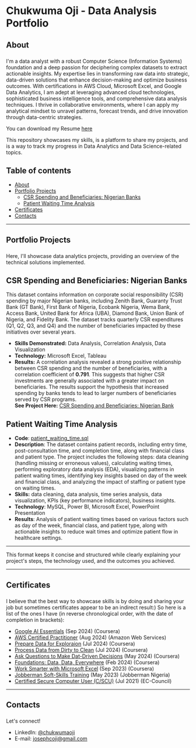 # Chukwuma Oji - Data Analysis Portfolio
## About
###  
I'm a data analyst with a robust Computer Science (Information Systems) foundation and a deep passion for deciphering complex datasets to extract actionable insights. My expertise lies in transforming raw data into strategic, data-driven solutions that enhance decision-making and optimize business outcomes. With certifications in AWS Cloud, Microsoft Excel, and Google Data Analytics, I am adept at leveraging advanced cloud technologies, sophisticated business intelligence tools, and comprehensive data analysis techniques. I thrive in collaborative environments, where I can apply my analytical mindset to unravel patterns, forecast trends, and drive innovation through data-centric strategies.

You can download my Resume [here](https://github.com/user-attachments/files/17458594/Chukwuma.Oji.-.Resume.1.pdf)


This repository showcases my skills, is a platform to share my projects, and is a way to track my progress in Data Analytics and Data Science-related topics.
## Table of contents
- [About](#about)
- [Portfolio Projects](#portfolio-projects)
  - [CSR Spending and Beneficiaries: Nigerian Banks](#csr-spending-and-beneficiaries-nigerian-banks)
  - [Patient Waiting Time Analysis](#patient-waiting-time-analysis) 
- [Certificates](#certificates)
- [Contacts](#contacts)

---

## Portfolio Projects
###
Here, I'll showcase data analytics projects, providing an overview of the technical solutions implemented.
## CSR Spending and Beneficiaries: Nigerian Banks
This dataset contains information on corporate social responsibility (CSR) spending by major Nigerian banks, including Zenith Bank, Guaranty Trust Bank (GT Bank), First Bank of Nigeria, Ecobank Nigeria, Wema Bank, Access Bank, United Bank for Africa (UBA), Diamond Bank, Union Bank of Nigeria, and Fidelity Bank. The dataset tracks quarterly CSR expenditures (Q1, Q2, Q3, and Q4) and the number of beneficiaries impacted by these initiatives over several years.
- **Skills Demonstrated:** Data Analysis, Correlation Analysis, Data Visualization
- **Technology:** Microsoft Excel, Tableau
- **Results:** A correlation analysis revealed a strong positive relationship between CSR spending and the number of beneficiaries, with a correlation coefficient of **0.791**. This suggests that higher CSR investments are generally associated with a greater impact on beneficiaries. The results support the hypothesis that increased spending by banks tends to lead to larger numbers of beneficiaries served by CSR programs.  
**See Project Here:** [CSR Spending and Beneficiaries: Nigerian Bank](https://github.com/UmaOji/BankCSRData)

## Patient Waiting Time Analysis
- **Code**: [patient_waiting_time.sql](https://github.com/UmaOji/patient-waiting-time/blob/main/3.analysis_questions.sql)
- **Description**: The dataset contains patient records, including entry time, post-consultation time, and completion time, along with financial class and patient type. The project includes the following steps: data cleaning (handling missing or erroneous values), calculating waiting times, performing exploratory data analysis (EDA), visualizing patterns in patient waiting times, identifying key insights based on day of the week and financial class, and analyzing the impact of staffing or patient type on waiting times.  
- **Skills:** data cleaning, data analysis, time series analysis, data visualization, KPIs (key performance indicators), business insights.  
- **Technology**: MySQL, Power BI, Microsoft Excel, PowerPoint Presentation  
- **Results**: Analysis of patient waiting times based on various factors such as day of the week, financial class, and patient type, along with actionable insights to reduce wait times and optimize patient flow in healthcare settings.  

---

This format keeps it concise and structured while clearly explaining your project's steps, the technology used, and the outcomes you achieved.

---

## Certificates
###
I believe that the best way to showcase skills is by doing and sharing your job but sometimes certificates appear to be an indirect result:) So here is a list of the ones I have (in reverse chronological order, with the date of completion in brackets):
* [Google AI Essentials](https://www.coursera.org/account/accomplishments/certificate/ETAONHK642AO) (Sep 2024) (Coursera)
* [AWS Certified Practitioner](https://aws.amazon.com/verification) (Aug 2024) (Amazon Web Services)
* [Prepare Data for Exploraion](https://www.coursera.org/account/accomplishments/certificate/HXM8LC46UNX6) (Jul 2024) (Coursera)
* [Process Data from Dirty to Clean](https://www.coursera.org/account/accomplishments/certificate/83HDZCJKSU7H) (Jul 2024) (Coursera)
* [Ask Questions to Make Dat-Driven Decisions](https://www.coursera.org/account/accomplishments/certificate/7WFWGUZK5TMF) (May 2024) (Coursera)
* [Foundations: Data, Data, Everywhere](https://www.coursera.org/account/accomplishments/certificate/NWMRRCMYWZXM) (Feb 2024) (Coursera)
* [Work Smarter with Microsoft Excel](https://www.coursera.org/account/accomplishments/certificate/SCMMH8GJ7WGL) (Sep 2023) (Coursera)
* [Jobberman Soft-Skills Training](https://www.coursera.org/account/accomplishments/certificate/SCMMH8GJ7WGL) (May 2023) (Jobberman Nigeria)
* [Certified Secure Computer User (C/SCU)](https://aspen.eccouncil.org/Verify) (Jul 2021) (EC-Council)

---

## Contacts
### 
Let's connect!
* LinkedIn: [@chukwumaoji](https://www.linkedin.com/in/chukwumaoji/)
* E-mail: [josephcoji@gmail.com](mailto:josephcoji@gmail.com)
